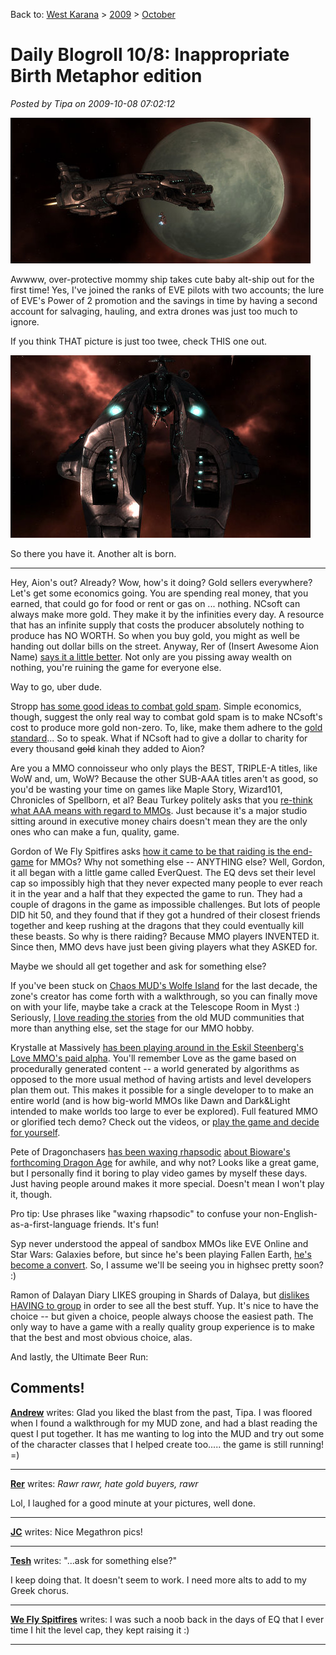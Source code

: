 Back to: [West Karana](/posts/westkarana.md) > [2009](/posts/2009/westkarana.md) > [October](./westkarana.md)
# Daily Blogroll 10/8: Inappropriate Birth Metaphor edition

*Posted by Tipa on 2009-10-08 07:02:12*

![Baby spaceship takes its first flight!](../../../uploads/2009/10/ExeFile-2009-10-04-21-34-16-87.jpg "Baby spaceship takes its first flight!")

Awwww, over-protective mommy ship takes cute baby alt-ship out for the first time! Yes, I've joined the ranks of EVE pilots with two accounts; the lure of EVE's Power of 2 promotion and the savings in time by having a second account for salvaging, hauling, and extra drones was just too much to ignore.

If you think THAT picture is just too twee, check THIS one out.

![What your doctor saw the day you were born. If you were a spaceship.](../../../uploads/2009/10/ExeFile-2009-10-04-21-16-47-43.jpg "What your doctor saw the day you were born. If you were a spaceship.")

So there you have it. Another alt is born.

---

Hey, Aion's out? Already? Wow, how's it doing? Gold sellers everywhere? Let's get some economics going. You are spending real money, that you earned, that could go for food or rent or gas on ... nothing. NCsoft can always make more gold. They make it by the infinities every day. A resource that has an infinite supply that costs the producer absolutely nothing to produce has NO WORTH. So when you buy gold, you might as well be handing out dollar bills on the street. Anyway, Rer of (Insert Awesome Aion Name) [says it a little better](http://insert-awesome-aion-name.blogspot.com/2009/10/buying-kinah-isnt-justifiable.html). Not only are you pissing away wealth on nothing, you're ruining the game for everyone else.

Way to go, uber dude.

Stropp [has some good ideas to combat gold spam](http://stroppsworld.com/2009/10/08/three-simple-ways-to-fight-gold-spam/). Simple economics, though, suggest the only real way to combat gold spam is to make NCsoft's cost to produce more gold non-zero. To, like, make them adhere to the [gold standard](http://en.wikipedia.org/wiki/Gold_standard)... So to speak. What if NCsoft had to give a dollar to charity for every thousand ~~gold~~ kinah they added to Aion?

Are you a MMO connoisseur who only plays the BEST, TRIPLE-A titles, like WoW and, um, WoW? Because the other SUB-AAA titles aren't as good, so you'd be wasting your time on games like Maple Story, Wizard101, Chronicles of Spellborn, et al? Beau Turkey politely asks that you [re-think what AAA means with regard to MMOs](http://epicdolls.com/beauturkey/?p=2269). Just because it's a major studio sitting around in executive money chairs doesn't mean they are the only ones who can make a fun, quality, game.

Gordon of We Fly Spitfires asks [how it came to be that raiding is the end-game](http://blog.weflyspitfires.com/2009/10/07/why-is-raiding-the-end-game-of-mmorpgs/) for MMOs? Why not something else -- ANYTHING else? Well, Gordon, it all began with a little game called EverQuest. The EQ devs set their level cap so impossibly high that they never expected many people to ever reach it in the year and a half that they expected the game to run. They had a couple of dragons in the game as impossible challenges. But lots of people DID hit 50, and they found that if they got a hundred of their closest friends together and keep rushing at the dragons that they could eventually kill these beasts. So why is there raiding? Because MMO players INVENTED it. Since then, MMO devs have just been giving players what they ASKED for.

Maybe we should all get together and ask for something else?

If you've been stuck on [Chaos MUD's Wolfe Island](http://teethandclaws.blogspot.com/2009/10/wolfe-island-spoiled.html) for the last decade, the zone's creator has come forth with a walkthrough, so you can finally move on with your life, maybe take a crack at the Telescope Room in Myst :) Seriously, [I love reading the stories](http://tagn.wordpress.com/2009/10/06/the-kobold-temple-of-the-unholy/) from the old MUD communities that more than anything else, set the stage for our MMO hobby.

Krystalle at Massively [has been playing around in the Eskil Steenberg's Love MMO's paid alpha](http://www.massively.com/2009/10/06/a-first-look-at-the-love-alpha/). You'll remember Love as the game based on procedurally generated content -- a world generated by algorithms as opposed to the more usual method of having artists and level developers plan them out. This makes it possible for a single developer to to make an entire world (and is how big-world MMOs like Dawn and Dark&Light intended to make worlds too large to ever be explored). Full featured MMO or glorified tech demo? Check out the videos, or [play the game and decide for yourself](http://www.quelsolaar.com/alpha/). 

Pete of Dragonchasers [has been waxing rhapsodic](http://dragonchasers.com/2009/10/06/building-a-living-world-a-dragon-age-origins-video/) [about Bioware's forthcoming Dragon Age](http://dragonchasers.com/2009/10/06/dragon-age-origins-reviewed/) for awhile, and why not? Looks like a great game, but I personally find it boring to play video games by myself these days. Just having people around makes it more special. Doesn't mean I won't play it, though.

Pro tip: Use phrases like "waxing rhapsodic" to confuse your non-English-as-a-first-language friends. It's fun!

Syp never understood the appeal of sandbox MMOs like EVE Online and Star Wars: Galaxies before, but since he's been playing Fallen Earth, [he's become a convert](http://biobreak.wordpress.com/2009/10/07/fallen-earth-star-wars-galaxies-and-eve/). So, I assume we'll be seeing you in highsec pretty soon? :)

Ramon of Dalayan Diary LIKES grouping in Shards of Dalaya, but [dislikes HAVING to group](http://dalayan.wordpress.com/2009/10/06/the-curse-and-blessing-of-group-heavy-game-design/) in order to see all the best stuff. Yup. It's nice to have the choice -- but given a choice, people always choose the easiest path. The only way to have a game with a really quality group experience is to make that the best and most obvious choice, alas.

And lastly, the Ultimate Beer Run:


## Comments!

**[Andrew](http://teethandclaws.blogspot.com)** writes: Glad you liked the blast from the past, Tipa. I was floored when I found a walkthrough for my MUD zone, and had a blast reading the quest I put together. It has me wanting to log into the MUD and try out some of the character classes that I helped create too..... the game is still running! =)

---

**[Rer](http://insert-awesome-aion-name.blogspot.com/)** writes: *Rawr rawr, hate gold buyers, rawr*

Lol, I laughed for a good minute at your pictures, well done.

---

**[JC](http://phoenq-magson.blogspot.com/)** writes: Nice Megathron pics!

---

**[Tesh](http://tishtoshtesh.wordpress.com/)** writes: "...ask for something else?"

I keep doing that. It doesn't seem to work. I need more alts to add to my Greek chorus.

---

**[We Fly Spitfires](http://blog.weflyspitfires.com)** writes: I was such a noob back in the days of EQ that I ever time I hit the level cap, they kept raising it :)

---

